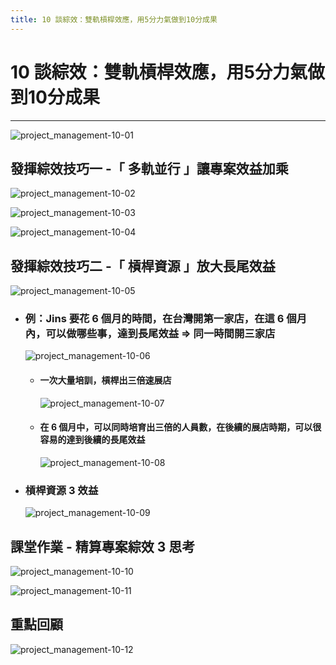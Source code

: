 ```yaml
---
title: 10 談綜效：雙軌槓桿效應，用5分力氣做到10分成果
---
```

 
# 10 談綜效：雙軌槓桿效應，用5分力氣做到10分成果
---

![project_management-10-01](/docFubon/project_management/project_management-10-01.png)

## 發揮綜效技巧一 -「 多軌並行 」讓專案效益加乘
  ![project_management-10-02](/docFubon/project_management/project_management-10-02.png)

  ![project_management-10-03](/docFubon/project_management/project_management-10-03.png)

  ![project_management-10-04](/docFubon/project_management/project_management-10-04.png)

## 發揮綜效技巧二 -「 槓桿資源 」放大長尾效益
  ![project_management-10-05](/docFubon/project_management/project_management-10-05.png)

  - ### 例：Jins 要花 6 個月的時間，在台灣開第一家店，在這 6 個月內，可以做哪些事，達到長尾效益 => 同一時間開三家店
    ![project_management-10-06](/docFubon/project_management/project_management-10-06.png)

    - #### 一次大量培訓，槓桿出三倍速展店
      ![project_management-10-07](/docFubon/project_management/project_management-10-07.png)

    - #### 在 6 個月中，可以同時培育出三倍的人員數，在後續的展店時期，可以很容易的達到後續的長尾效益
      ![project_management-10-08](/docFubon/project_management/project_management-10-08.png)

  - ### 槓桿資源 3 效益
    ![project_management-10-09](/docFubon/project_management/project_management-10-09.png)

## 課堂作業 - 精算專案綜效 3 思考
  ![project_management-10-10](/docFubon/project_management/project_management-10-10.png)

  ![project_management-10-11](/docFubon/project_management/project_management-10-11.png)

## 重點回顧
  ![project_management-10-12](/docFubon/project_management/project_management-10-12.png)